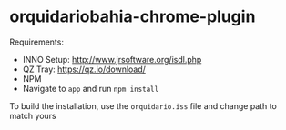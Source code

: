 # orquidariobahia-chrome-plugin

Requirements:

- INNO Setup: http://www.jrsoftware.org/isdl.php
- QZ Tray: https://qz.io/download/
- NPM
- Navigate to `app` and run `npm install`

To build the installation, use the `orquidario.iss` file and change path to match yours
